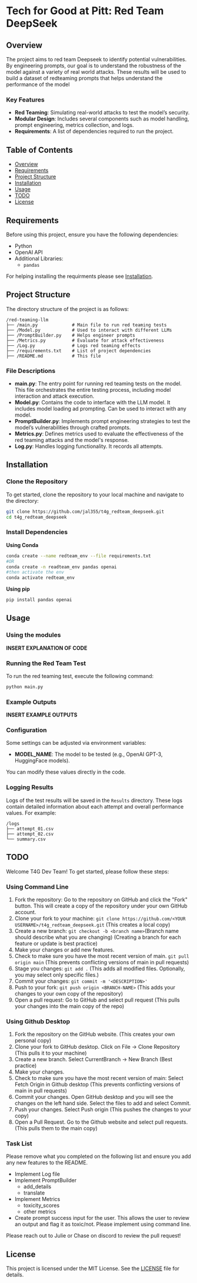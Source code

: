# Tech for Good at Pitt: Red Team DeepSeek

## Overview
The project aims to red team Deepseek to identify potential vulnerabilities. By engineering prompts, our goal is to understand the robustness of the model against a variety of real world attacks. These results will be used to build a dataset of redteaming prompts that helps understand the performance of the model 

### Key Features
- **Red Teaming**: Simulating real-world attacks to test the model’s security.
- **Modular Design**: Includes several components such as model handling, prompt engineering, metrics collection, and logs.
- **Requirements**: A list of dependencies required to run the project.

## Table of Contents
- [Overview](#overview)
- [Requirements](#requirements)
- [Project Structure](#project-structure)
- [Installation](#installation)
- [Usage](#usage)
- [TODO](#TODO)
- [License](#license)

## Requirements
Before using this project, ensure you have the following dependencies:

- Python
- OpenAI API
- Additional Libraries:
  - `pandas`

For helping installing the requirments please see [Installation](#install-dependencies).

## Project Structure
The directory structure of the project is as follows:

```
/red-teaming-llm
├── /main.py             # Main file to run red teaming tests
├── /Model.py            # Used to interact with different LLMs
├── /PromptBuilder.py    # Helps engineer prompts
├── /Metrics.py          # Evaluate for attack effectiveness
├── /Log.py              # Logs red teaming effects
├── /requirements.txt    # List of project dependencies
├── /README.md           # This file
```

### File Descriptions
- **main.py**: The entry point for running red teaming tests on the model. This file orchestrates the entire testing process, including model interaction and attack execution.
- **Model.py**: Contains the code to interface with the LLM model. It includes model loading ad prompting. Can be used to interact with any model. 
- **PromptBuilder.py**: Implements prompt engineering strategies to test the model’s vulnerabilities through crafted prompts.
- **Metrics.py**: Defines metrics used to evaluate the effectiveness of the red teaming attacks and the model's response.
- **Log.py**: Handles logging functionality. It records all attempts. 

## Installation
### Clone the Repository
To get started, clone the repository to your local machine and navigate to the directory:

```bash
git clone https://github.com/jal355/t4g_redteam_deepseek.git
cd t4g_redteam_deepseek
```

### Install Dependencies
**Using Conda**
```bash
conda create --name redteam_env --file requirements.txt
#OR
conda create -n readteam_env pandas openai
#then activate the env
conda activate redteam_env
```
**Using pip**
```bash
pip install pandas openai
```

## Usage
### Using the modules
**INSERT EXPLANATION OF CODE**

### Running the Red Team Test
To run the red teaming test, execute the following command:

```bash
python main.py
```

### Example Outputs

**INSERT EXAMPLE OUTPUTS**

### Configuration
Some settings can be adjusted via environment variables:

- **MODEL_NAME**: The model to be tested (e.g., OpenAI GPT-3, HuggingFace models).

You can modify these values directly in the code. 

### Logging Results
Logs of the test results will be saved in the `Results` directory. These logs contain detailed information about each attempt and overall performance values. For example:

```
/logs
├── attempt_01.csv
├── attempt_02.csv
└── summary.csv
```

## TODO
Welcome T4G Dev Team! To get started, please follow these steps:

### Using Command Line
1. Fork the repository: Go to the repository on GitHub and click the "Fork" button. This will create a copy of the repository under your own GitHub account.
2. Clone your fork to your machine: `git clone https://github.com/<YOUR USERNAME>/t4g_redteam_deepseek.git` (This creates a local copy)
3. Create a new branch: `git checkout -b <branch name>`(Branch name should describe what you are changing) (Creating a branch for each feature or update is best practice)
4. Make your changes or add new features.
5. Check to make sure you have the most recent version of main. `git pull origin main` (This prevents conflicting versions of main in pull requests)
6. Stage you changes: `git add .` (This adds all modified files. Optionally, you may select only specific files.) 
7. Commit your changes: `git commit -m '<DESCRIPTION>'` 
8. Push to your fork: `git push origin <BRANCH-NAME>` (This adds your changes to your own copy of the repository)
9. Open a pull request: Go to GitHub and select pull request (This pulls your changes into the main copy of the repo)

### Using Github Desktop
1. Fork the repository on the GitHub website. (This creates your own personal copy)
2. Clone your fork to GitHub desktop. Click on File -> Clone Repository (This pulls it to your machine)
3. Create a new branch. Select CurrentBranch -> New Branch (Best practice)
4. Make your changes.
5. Check to make sure you have the most recent version of main: Select Fetch Origin in Github desktop (This prevents conflicting versions of main in pull requests)
6. Commit your changes. Open GitHub desktop and you will see the changes on the left hand side. Select the files to add and select Commit. 
7. Push your changes. Select Push origin (This pushes the changes to your copy)
8. Open a Pull Request. Go to the Github website and select pull requests. (This pulls them to the main copy)

### Task List
Please remove what you completed on the following list and ensure you add any new features to the README.
- Implement Log file
- Implement PromptBuilder
    - add_details
    - translate
- Implement Metrics
    - toxicity_scores
    - other metrics
- Create prompt success input for the user. This allows the user to review an output and flag it as toxic/not. Please implement using command line. 

Please reach out to Julie or Chase on discord to review the pull request!

## License
This project is licensed under the MIT License. See the [LICENSE](LICENSE) file for details.
